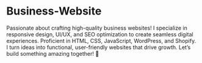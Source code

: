 # Business-Website
Passionate about crafting high-quality business websites! I specialize in responsive design, UI/UX, and SEO optimization to create seamless digital experiences. Proficient in HTML, CSS, JavaScript, WordPress, and Shopify. I turn ideas into functional, user-friendly websites that drive growth. Let’s build something amazing together! 🚀 
